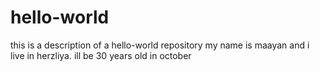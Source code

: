 # hello-world
this is a description of a hello-world repository 
my name is maayan and i live in herzliya. ill be 30 years old in october
